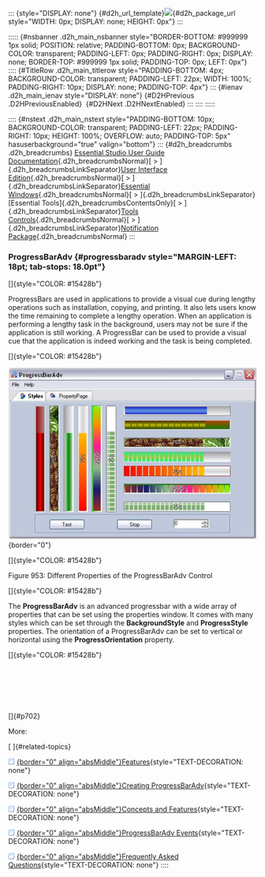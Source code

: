 ::: {style="DISPLAY: none"}
[](ms-xhelp:///?Id=d2h_url_template){#d2h_url_template}![](!package_url!){#d2h_package_url style="WIDTH: 0px; DISPLAY: none; HEIGHT: 0px"}
:::

::::: {#nsbanner .d2h_main_nsbanner style="BORDER-BOTTOM: #999999 1px solid; POSITION: relative; PADDING-BOTTOM: 0px; BACKGROUND-COLOR: transparent; PADDING-LEFT: 0px; PADDING-RIGHT: 0px; DISPLAY: none; BORDER-TOP: #999999 1px solid; PADDING-TOP: 0px; LEFT: 0px"}
:::: {#TitleRow .d2h_main_titlerow style="PADDING-BOTTOM: 4px; BACKGROUND-COLOR: transparent; PADDING-LEFT: 22px; WIDTH: 100%; PADDING-RIGHT: 10px; DISPLAY: none; PADDING-TOP: 4px"}
::: {#ienav .d2h_main_ienav style="DISPLAY: none"}
[](ms-xhelp:///?Id=2a7ddb82-ecdf-4d47-be30-1996e2c8244c){#D2HPrevious .D2HPreviousEnabled}  [](ms-xhelp:///?Id=cb3b6701-cf6e-4f1c-ba11-acdb49df7efb){#D2HNext .D2HNextEnabled}
:::
::::
:::::

:::: {#nstext .d2h_main_nstext style="PADDING-BOTTOM: 10px; BACKGROUND-COLOR: transparent; PADDING-LEFT: 22px; PADDING-RIGHT: 10px; HEIGHT: 100%; OVERFLOW: auto; PADDING-TOP: 5px" hasuserbackground="true" valign="bottom"}
::: {#d2h_breadcrumbs .d2h_breadcrumbs}
[Essential Studio User Guide Documentation](ms-xhelp:///?Id=12457748-09e3-4d74-a240-8e049cedf030){.d2h_breadcrumbsNormal}[ \> ]{.d2h_breadcrumbsLinkSeparator}[User Interface Edition](ms-xhelp:///?Id=c29296b7-531c-413b-a0ec-488ca1f7f669){.d2h_breadcrumbsNormal}[ \> ]{.d2h_breadcrumbsLinkSeparator}[Essential Windows](ms-xhelp:///?Id=e60759d8-47a4-4570-9d7a-16a68d63f2ea){.d2h_breadcrumbsNormal}[ \> ]{.d2h_breadcrumbsLinkSeparator}[Essential Tools]{.d2h_breadcrumbsContentsOnly}[ \> ]{.d2h_breadcrumbsLinkSeparator}[Tools Controls](ms-xhelp:///?Id=13c3c4f4-9d16-4b69-93f2-7e98eec67452){.d2h_breadcrumbsNormal}[ \> ]{.d2h_breadcrumbsLinkSeparator}[Notification Package](ms-xhelp:///?Id=2a7ddb82-ecdf-4d47-be30-1996e2c8244c){.d2h_breadcrumbsNormal}
:::

### ProgressBarAdv {#progressbaradv style="MARGIN-LEFT: 18pt; tab-stops: 18.0pt"}

[]{style="COLOR: #15428b"} 

ProgressBars are used in applications to provide a visual cue during lengthy operations such as installation, copying, and printing. It also lets users know the time remaining to complete a lengthy operation. When an application is performing a lengthy task in the background, users may not be sure if the application is still working. A ProgressBar can be used to provide a visual cue that the application is indeed working and the task is being completed.

[]{style="COLOR: #15428b"} 

![](ImagesExt/image76_937.jpg){border="0"}

[]{style="COLOR: #15428b"} 

Figure 953: Different Properties of the ProgressBarAdv Control

[]{style="COLOR: #15428b"} 

The **ProgressBarAdv** is an advanced progressbar with a wide array of properties that can be set using the properties window. It comes with many styles which can be set through the **BackgroundStyle** and **ProgressStyle** properties. The orientation of a ProgressBarAdv can be set to vertical or horizontal using the **ProgressOrientation** property.

[]{style="COLOR: #15428b"} 

 

 

 

[]{#p702} 

More:

[ ]{#related-topics}

[![](button.gif){border="0" align="absMiddle"}Features](ms-xhelp:///?Id=e89bf161-9637-4fc1-855a-25103d0574e2){style="TEXT-DECORATION: none"}

[![](button.gif){border="0" align="absMiddle"}Creating ProgressBarAdv](ms-xhelp:///?Id=ce2f9d65-ffd2-46d1-bbdc-d549d56c54ab){style="TEXT-DECORATION: none"}

[![](button.gif){border="0" align="absMiddle"}Concepts and Features](ms-xhelp:///?Id=604053e8-6b39-49e6-8730-f0833dd1a836){style="TEXT-DECORATION: none"}

[![](button.gif){border="0" align="absMiddle"}ProgressBarAdv Events](ms-xhelp:///?Id=36a288cc-e4b7-4d2d-b941-8efd43c40467){style="TEXT-DECORATION: none"}

[![](button.gif){border="0" align="absMiddle"}Frequently Asked Questions](ms-xhelp:///?Id=e87de9b3-f3e7-47b6-ba00-630fb6d7a550){style="TEXT-DECORATION: none"}
::::
